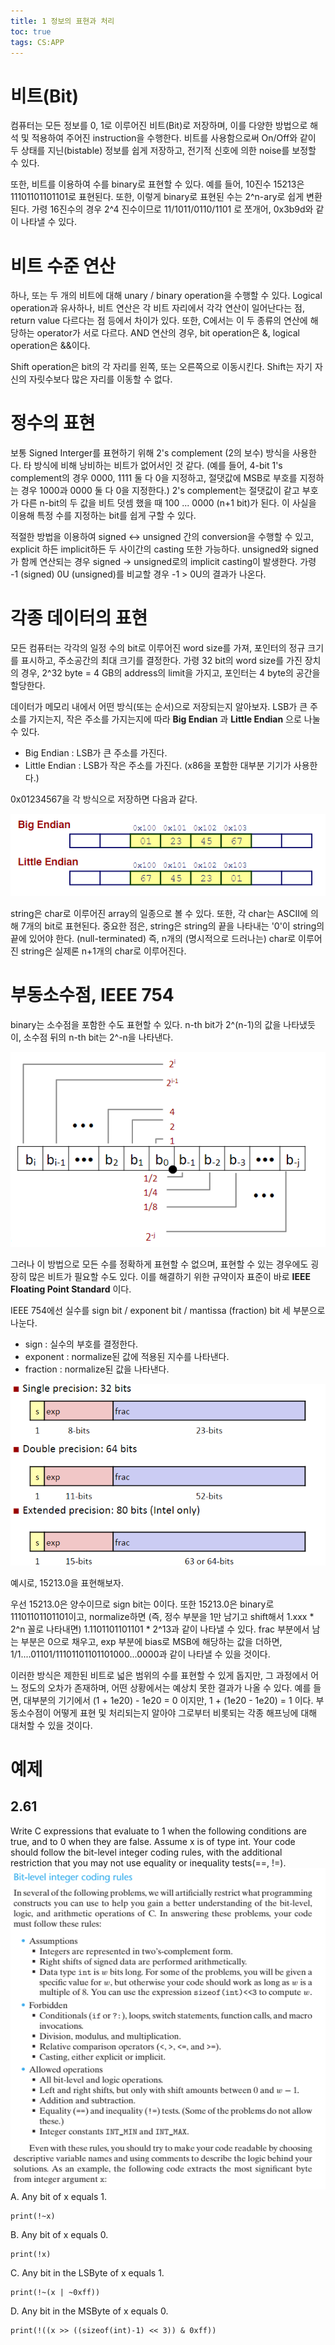 ```yaml
---
title: 1 정보의 표현과 처리
toc: true
tags: CS:APP
---
```


# 비트(Bit)
컴퓨터는 모든 정보를 0, 1로 이루어진 비트(Bit)로 저장하며, 이를 다양한 방법으로 해석 및 적용하여 주어진 instruction을 수행한다. 비트를 사용함으로써 On/Off와 같이 두 상태를 지닌(bistable) 정보를 쉽게 저장하고, 전기적 신호에 의한 noise를 보정할 수 있다. 

또한, 비트를 이용하여 수를 binary로 표현할 수 있다.
예를 들어, 10진수 15213은 11101101101101로 표현된다. 또한, 이렇게 binary로 표현된 수는 2^n-ary로 쉽게 변환된다. 가령 16진수의 경우 2^4 진수이므로 11/1011/0110/1101 로 쪼개어, 0x3b9d와 같이 나타낼 수 있다.


# 비트 수준 연산
하나, 또는 두 개의 비트에 대해 unary / binary operation을 수행할 수 있다. Logical operation과 유사하나, 비트 연산은 각 비트 자리에서 각각 연산이 일어난다는 점, return value 다르다는 점 등에서 차이가 있다. 또한, C에서는 이 두 종류의 연산에 해당하는 operator가 서로 다르다. AND 연산의 경우, bit operation은 &, logical operation은 &&이다.

Shift operation은 bit의 각 자리를 왼쪽, 또는 오른쪽으로 이동시킨다. Shift는 자기 자신의 자릿수보다 많은 자리를 이동할 수 없다.


# 정수의 표현
보통 Signed Interger를 표현하기 위해 2's complement (2의 보수) 방식을 사용한다. 타 방식에 비해 낭비하는 비트가 없어서인 것 같다. (예를 들어, 4-bit 1's complement의 경우 0000, 1111 둘 다 0을 지정하고, 절댓값에 MSB로 부호를 지정하는 경우 1000과 0000 둘 다 0을 지정한다.)
2's complement는 절댓값이 같고 부호가 다른 n-bit의 두 값을 비트 덧셈 했을 때 100 ... 0000 (n+1 bit)가 된다. 이 사실을 이용해 특정 수를 지정하는 bit를 쉽게 구할 수 있다.

적절한 방법을 이용하여 signed <-> unsigned 간의 conversion을 수행할 수 있고, explicit 하든 implicit하든 두 사이간의 casting 또한 가능하다. unsigned와 signed가 함께 연산되는 경우 signed -> unsigned로의 implicit casting이 발생한다. 가령 -1 (signed) 0U (unsigned)를 비교할 경우 -1 > 0U의 결과가 나온다.


# 각종 데이터의 표현
모든 컴퓨터는 각각의 일정 수의 bit로 이루어진 word size를 가져, 포인터의 정규 크기를 표시하고, 주소공간의 최대 크기를 결정한다. 가령 32 bit의 word size를 가진 장치의 경우, 2^32 byte = 4 GB의 address의 limit을 가지고, 포인터는 4 byte의 공간을 할당한다.

데이터가 메모리 내에서 어떤 방식(또는 순서)으로 저장되는지 알아보자. LSB가 큰 주소를 가지는지, 작은 주소를 가지는지에 따라 __Big Endian__ 과 __Little Endian__ 으로 나눌 수 있다.
- Big Endian : LSB가 큰 주소를 가진다.
- Little Endian : LSB가 작은 주소를 가진다. (x86을 포함한 대부분 기기가 사용한다.) 

0x01234567을 각 방식으로 저장하면 다음과 같다.

![](./1.png)

string은 char로 이루어진 array의 일종으로 볼 수 있다. 또한, 각 char는 ASCII에 의해 7개의 bit로 표현된다. 중요한 점은, string은 string의 끝을 나타내는 '0'이 string의 끝에 있어야 한다. (null-terminated) 즉, n개의 (명시적으로 드러나는) char로 이루어진 string은 실제론 n+1개의 char로 이루어진다.


# 부동소수점, IEEE 754
binary는 소수점을 포함한 수도 표현할 수 있다. n-th bit가 2^(n-1)의 값을 나타냈듯이, 소수점 뒤의 n-th bit는 2^-n을 나타낸다.

![](./2.png)

그러나 이 방법으로 모든 수를 정확하게 표현할 수 없으며, 표현할 수 있는 경우에도 굉장히 많은 비트가 필요할 수도 있다. 이를 해결하기 위한 규약이자 표준이 바로 __IEEE Floating Point Standard__ 이다.

IEEE 754에선 실수를 sign bit / exponent bit / mantissa (fraction) bit 세 부분으로 나눈다.
- sign : 실수의 부호를 결정한다.
- exponent : normalize된 값에 적용된 지수를 나타낸다.
- fraction : normalize된 값을 나타낸다.

![](./3.png)

예시로, 15213.0을 표현해보자.

우선 15213.0은 양수이므로 sign bit는 0이다. 또한 15213.0은 binary로 11101101101101이고, normalize하면 (즉, 정수 부분을 1만 남기고 shift해서 1.xxx * 2^n 꼴로 나타내면) 1.1101101101101 * 2^13과 같이 나타낼 수 있다.
frac 부분에서 남는 부분은 0으로 채우고, exp 부분에 bias로 MSB에 해당하는 값을 더하면, 1/1....01101/11101101101101000...0000과 같이 나타낼 수 있을 것이다.

이러한 방식은 제한된 비트로 넓은 범위의 수를 표현할 수 있게 돕지만, 그 과정에서 어느 정도의 오차가 존재하며, 어떤 상황에서는 예상치 못한 결과가 나올 수 있다. 예를 들면, 대부분의 기기에서 (1 + 1e20) - 1e20 = 0 이지만, 1 + (1e20 - 1e20) = 1 이다. 부동소수점이 어떻게 표현 및 처리되는지 알아야 그로부터 비롯되는 각종 해프닝에 대해 대처할 수 있을 것이다.


# 예제
## 2.61 
Write C expressions that evaluate to 1 when the following conditions are true, and to 0 when they are false. Assume x is of type int. Your code should follow the bit-level integer coding rules, with the additional restriction that you may not use equality or inequality tests(==, !=).
![BitLevelCodingRules](./4.png)
A. Any bit of x equals 1.

    print(!~x)
B. Any bit of x equals 0.

    print(!x)
C. Any bit in the LSByte of x equals 1.

    print(!~(x | ~0xff))
D. Any bit in the MSByte of x equals 0.
    
    print(!((x >> ((sizeof(int)-1) << 3)) & 0xff))

